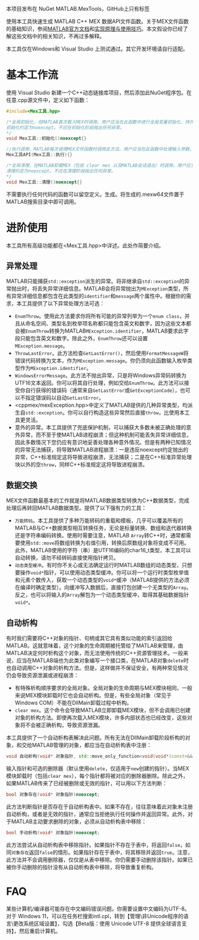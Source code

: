 本项目发布在 NuGet MATLAB.MexTools，GitHub上只有标签

使用本工具快速生成 MATLAB C++ MEX 数据API文件函数。关于MEX文件函数的基础知识，参阅[MATLAB官方文档](https://ww2.mathworks.cn/help/releases/R2024b/matlab/call-mex-file-functions.html)和[实现原理与使用技巧](https://juejin.cn/post/7387394977128677376)。本文假设你已经了解这些文档中的相关知识，不再过多解释。

本工具仅在Windows和 Visual Studio 上测试通过。其它开发环境请自行适配。
# 基本工作流
使用 Visual Studio 新建一个C++动态链接库项目，然后添加此NuGet程序包。在任意.cpp源文件中，定义如下函数：
```C++
#include<Mex工具.hpp>

/*全局初始化，在MATLAB首次载入MEX时调用。用户应当在此函数中进行全局变量初始化、持久资源分配等不应在每次调用时重复进行的操作。全局变量也可以在本函数外初始化，但这样做不能保证初始化顺序，仅适用于不依赖其它全局变量的情况。在此方法中进行具有严格顺序依赖要求的全局变量初始化。
初始化约定为noexcept。不应在初始化阶段抛出任何异常。
*/
void Mex工具::初始化()noexcept{}

//执行调用，MATLAB每次调用MEX文件函数时调用此方法。用户应当在此函数中处理输入参数，充分利用初始化阶段分配的持久资源，然后将结果写入输出参数
Mex工具API(Mex工具::执行){}

/*全局清理，在MATLAB卸载MEX（包括 clear mex 以及MATLAB会话退出）时调用。用户应当在此函数中释放全局变量、持久资源等
清理约定为noexcept。不应在清理阶段抛出任何异常。
*/
void Mex工具::清理()noexcept{}
```
不需要执行任何代码的函数可以留空定义。生成。将生成的.mexw64文件置于MATLAB搜索目录中即可调用。
# 进阶使用
本工具所有高级功能都在<Mex工具.hpp\>中详述。此处作简要介绍。
## 异常处理
MATLAB只能捕获`std::exception`派生的异常。将非继承自`std::exception`的异常抛出时，将丢失异常详细信息。MATLAB会将异常抛出为`MException`类型，所有异常详细信息都包含在此类型的`identifier`和`message`两个属性中。根据你的需求，本工具提供了以下异常处理方法可选：
- `EnumThrow`。使用此方法要求你将所有可能的异常列举为一个`enum class`，并且从命名空间、类型名到枚举项名称都只能包含英文和数字，因为这些文本都会被`EnumThrow`转换为MATLAB`MException.identifier`，MATLAB要求此字段只能包含英文和数字。除此之外，`EnumThrow`还可以设置`MException.message`。
- `ThrowLastError`。此方法检查`GetLastError()`，然后使用`FormatMessageW`将错误代码转换为文本，作为`MException.message`。你仍须向此函数输入枚举类型作为`MException.identifier`。
- `WindowsErrorMessage`。此方法不抛出异常，只是将Windows异常码转换为UTF16文本返回。你可以将其自行处理，例如交给`EnumThrow`。此方法可以接受你自行获得的错误码（通常来自`GetLastError`或`GetExceptionCode`），也可以不指定错误码以自动`GetLastError`。
- <cppmex/mexException.hpp\>中定义了MATLAB提供的几种异常类型，均派生自`std::exception`。你可以自行构造这些异常然后直接`throw`，比使用本工具更灵活。
- 意外的异常。本工具提供了兜底保护机制，可以捕获大多数未被正确处理的意外异常，而不至于使MATLAB进程崩溃；但这种机制可能丢失异常详细信息，因此多数情况下您仍应有意识地妥善处理各种意外情况。但是有两种已知情况的异常无法捕获，将导致MATLAB进程崩溃：一是违反noexcept约定抛出的异常，C\++标准规定这将导致进程崩溃，无法捕获；二是在C\++标准异常处理块以外的空`throw`，同样C++标准规定这将导致进程崩溃。
## 数据交换
MEX文件函数最基本的工作就是将MATLAB数据类型转换为C++数据类型，完成处理后再转回MATLAB数据类型。提供了以下强有力的工具：
- `万能转码`。本工具提供了多种万能转码的重载和模板，几乎可以覆盖所有的MATLAB与C\++数据类型相互转换任务，无论是标量转换、数组和迭代器转换还是字符串编码转换。使用时需要注意，MATLAB `Array`转C\++时，通常都需要使用`std::move`将数组转换为右值引用，转换后原数组对象将变成不可用。此外，MATLAB使用的字符（串）是UTF16编码的char16_t类型，本工具可以自动转换，请勿不经转码直接使用指针拷贝。
- `动态类型缓冲`。有时你不关心或无法确定运行时MATLAB数组的动态类型，只想要操作`void*`指针，可以使用动态类型缓冲。你可以将一个运行时类型枚举值和元素个数传入，获取一个动态类型的`void*`缓冲（MATLAB提供的方法必须在编译时确定类型）。向缓冲写入数据后，直接打包创建一个无类型的`Array`。反之，也可以将输入的`Array`解包为一个动态类型缓冲，取得其基础数据指针`void*`。
## 自动析构
有时我们需要将C\++对象的指针、句柄或其它具有类似功能的索引返回给MATLAB。这就意味着，这个对象的生命周期被托管给了MATLAB来管理，由MATLAB决定何时析构这个对象，而无法使用传统的C\++资源管理技术。一般来说，应当在MATLAB端也为此类对象编写一个接口类，在MATLAB对象`delete`时也自动调用C\++对象的析构方法。但是，这样做并不保证安全，有两种常见情况仍会导致资源泄漏或进程崩溃：
- 有特殊析构顺序要求的全局对象。全局对象的生命周期与MEX模块相同，一般来说MEX模块卸载时它也会自动析构。但是，有些全局对象（常见于 Windows COM）不能在DllMain卸载过程中析构。
- `clear mex`。这个命令会导致MATLAB立即卸载MEX模块，但不会调用已创建对象的析构方法。即使再次载入MEX模块，许多内部状态也已经改变，这些对象将不会被正确析构，导致资源泄漏。

本工具提供了一个自动析构表解决此问题。所有无法在DllMain卸载阶段析构的对象，和交给MATLAB管理的对象，都应当在自动析构表中注册：
```C++
void 自动析构(void* 对象指针, std::move_only_function<void(void*)const>&& 删除器)noexcept;
```
输入指针和可选的删除器（默认使用`delete`，仅适用于`new`创建的指针）。当MEX模块卸载时（包括`clear mex`），每个指针都将被对应的删除器删除。除此之外，如果MATLAB传来了已经被删除或无效的指针，可以用以下方法判断：
```C++
bool 对象存在(void* 对象指针)noexcept;
```
此方法判断指针是否存在于自动析构表中。如果不存在，往往意味着此对象未注册自动析构，或者是无效的指针，通常应当拒绝执行任何操作并返回异常。此外，对于MATLAB主动要求删除的对象，必须从自动析构表中移除：
```C++
bool 手动析构(void* 对象指针)noexcept;
```
此方法尝试从自动析构表中移除指针。如果指针不存在于表中，将返回`false`，如同`对象存在`返回`false`的情形。如果指针存在于表中，将其移除并返回`true`。注意，此方法并不会调用删除器，仅仅是从表中移除。你仍需要手动删除该指针。如果已被你手动删除的指针没有从自动析构表中移除，将导致重复析构。
# FAQ
某些计算机/编译器可能存在中文编码错误问题。你需要设置中文编码为UTF-8。对于 Windows 11，可以在任务栏搜索intl.cpl，转到【管理\非Unicode程序的语言\更改系统区域设置】，勾选【Beta版：使用 Unicode UTF-8 提供全球语言支持】，然后重启计算机。